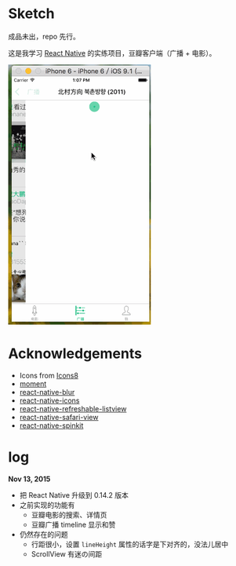 # Sketch
成品未出，repo 先行。

这是我学习 [React Native](https://github.com/facebook/react-native) 的实练项目，豆瓣客户端（广播 + 电影）。

![Sketch](https://github.com/iplus26/react-native-watched/raw/master/Sketch.gif)

# Acknowledgements
* Icons from [Icons8](http://icons8.com)
* [moment](http://momentjs.com)
* [react-native-blur](https://github.com/Kureev/react-native-blur)
* [react-native-icons](https://github.com/corymsmith/react-native-icons)
* [react-native-refreshable-listview](https://github.com/jsdf/react-native-refreshable-listview)
* [react-native-safari-view](https://github.com/naoufal/react-native-safari-view)
* [react-native-spinkit](https://github.com/maxs15/react-native-spinkit)

# log

**Nov 13, 2015** 

* 把 React Native 升级到 0.14.2 版本
* 之前实现的功能有
	* 豆瓣电影的搜索、详情页
	* 豆瓣广播 timeline 显示和赞
* 仍然存在的问题
	* 行距很小，设置 `lineHeight` 属性的话字是下对齐的，没法儿居中
	* ScrollView 有迷の间距